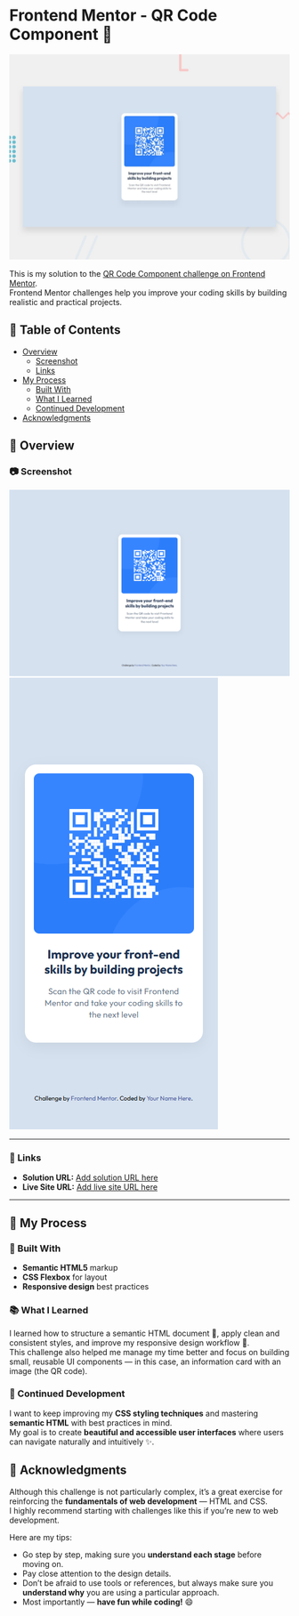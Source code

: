 # Frontend Mentor - QR Code Component 🚀

![Design preview for the QR code component coding challenge](./docs/preview.jpg)

This is my solution to the [QR Code Component challenge on Frontend Mentor](https://www.frontendmentor.io/challenges/qr-code-component-iux_sIO_H).  
Frontend Mentor challenges help you improve your coding skills by building realistic and practical projects.

## 📑 Table of Contents

- [Overview](#overview)
  - [Screenshot](#screenshot)
  - [Links](#links)
- [My Process](#my-process)
  - [Built With](#built-with)
  - [What I Learned](#what-i-learned)
  - [Continued Development](#continued-development)
- [Acknowledgments](#acknowledgments)

## 📌 Overview

### 📷 Screenshot

![](./docs/screenshots/qr-code-component-1440x960.png)
![](./docs/screenshots/qr-code-component-375x812.png)

---

### 🔗 Links

- **Solution URL:** [Add solution URL here](https://your-solution-url.com)
- **Live Site URL:** [Add live site URL here](https://your-live-site-url.com)

---

## 💪 My Process

### 📂 Built With

- **Semantic HTML5** markup
- **CSS Flexbox** for layout
- **Responsive design** best practices

### 📚 What I Learned

I learned how to structure a semantic HTML document 🧩, apply clean and consistent styles, and improve my responsive design workflow 📱.  
This challenge also helped me manage my time better and focus on building small, reusable UI components — in this case, an information card with an image (the QR code).

### 🔄 Continued Development

I want to keep improving my **CSS styling techniques** and mastering **semantic HTML** with best practices in mind.  
My goal is to create **beautiful and accessible user interfaces** where users can navigate naturally and intuitively ✨.

## 🙌 Acknowledgments

Although this challenge is not particularly complex, it’s a great exercise for reinforcing the **fundamentals of web development** — HTML and CSS.  
I highly recommend starting with challenges like this if you’re new to web development.

Here are my tips:

- Go step by step, making sure you **understand each stage** before moving on.
- Pay close attention to the design details.
- Don’t be afraid to use tools or references, but always make sure you **understand why** you are using a particular approach.
- Most importantly — **have fun while coding!** 😄
